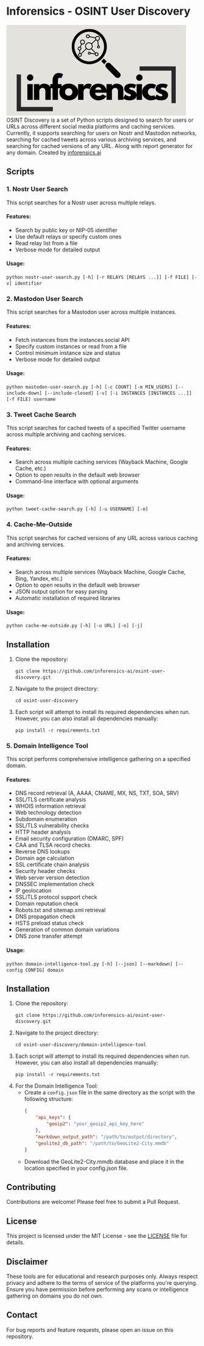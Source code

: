 # Inforensics - OSINT User Discovery
![Inforensics](https://github.com/Inforensics/.github/blob/main/logo.png)  
OSINT Discovery is a set of Python scripts designed to search for users or URLs across different social media platforms and caching services. Currently, it supports searching for users on Nostr and Mastodon networks, searching for cached tweets across various archiving services, and searching for cached versions of any URL. Along with report generator for any domain.
Created by [inforensics.ai](https://inforensics.ai)

## Scripts

### 1. Nostr User Search
This script searches for a Nostr user across multiple relays.
#### Features:
- Search by public key or NIP-05 identifier
- Use default relays or specify custom ones
- Read relay list from a file
- Verbose mode for detailed output
#### Usage:
```
python nostr-user-search.py [-h] [-r RELAYS [RELAYS ...]] [-f FILE] [-v] identifier
```

### 2. Mastodon User Search
This script searches for a Mastodon user across multiple instances.
#### Features:
- Fetch instances from the instances.social API
- Specify custom instances or read from a file
- Control minimum instance size and status
- Verbose mode for detailed output
#### Usage:
```
python mastodon-user-search.py [-h] [-c COUNT] [-m MIN_USERS] [--include-down] [--include-closed] [-v] [-i INSTANCES [INSTANCES ...]] [-f FILE] username
```

### 3. Tweet Cache Search
This script searches for cached tweets of a specified Twitter username across multiple archiving and caching services.
#### Features:
- Search across multiple caching services (Wayback Machine, Google Cache, etc.)
- Option to open results in the default web browser
- Command-line interface with optional arguments
#### Usage:
```
python tweet-cache-search.py [-h] [-u USERNAME] [-o]
```

### 4. Cache-Me-Outside
This script searches for cached versions of any URL across various caching and archiving services.
#### Features:
- Search across multiple services (Wayback Machine, Google Cache, Bing, Yandex, etc.)
- Option to open results in the default web browser
- JSON output option for easy parsing
- Automatic installation of required libraries
#### Usage:
```
python cache-me-outside.py [-h] [-u URL] [-o] [-j]
```

## Installation
1. Clone the repository:
   ```
   git clone https://github.com/inforensics-ai/osint-user-discovery.git
   ```
2. Navigate to the project directory:
   ```
   cd osint-user-discovery
   ```
3. Each script will attempt to install its required dependencies when run. However, you can also install all dependencies manually:
   ```
   pip install -r requirements.txt
   ```

### 5. Domain Intelligence Tool
This script performs comprehensive intelligence gathering on a specified domain.
#### Features:
- DNS record retrieval (A, AAAA, CNAME, MX, NS, TXT, SOA, SRV)
- SSL/TLS certificate analysis
- WHOIS information retrieval
- Web technology detection
- Subdomain enumeration
- SSL/TLS vulnerability checks
- HTTP header analysis
- Email security configuration (DMARC, SPF)
- CAA and TLSA record checks
- Reverse DNS lookups
- Domain age calculation
- SSL certificate chain analysis
- Security header checks
- Web server version detection
- DNSSEC implementation check
- IP geolocation
- SSL/TLS protocol support check
- Domain reputation check
- Robots.txt and sitemap.xml retrieval
- DNS propagation check
- HSTS preload status check
- Generation of common domain variations
- DNS zone transfer attempt
#### Usage:
```
python domain-intelligence-tool.py [-h] [--json] [--markdown] [--config CONFIG] domain
```

## Installation
1. Clone the repository:
   ```
   git clone https://github.com/inforensics-ai/osint-user-discovery.git
   ```
2. Navigate to the project directory:
   ```
   cd osint-user-discovery/domain-intelligence-tool
   ```
3. Each script will attempt to install its required dependencies when run. However, you can also install all dependencies manually:
   ```
   pip install -r requirements.txt
   ```
4. For the Domain Intelligence Tool:
   - Create a `config.json` file in the same directory as the script with the following structure:
     ```json
     {
         "api_keys": {
             "geoip2": "your_geoip2_api_key_here"
         },
         "markdown_output_path": "/path/to/output/directory",
         "geolite2_db_path": "/path/to/GeoLite2-City.mmdb"
     }
     ```
   - Download the GeoLite2-City.mmdb database and place it in the location specified in your config.json file.

## Contributing
Contributions are welcome! Please feel free to submit a Pull Request.

## License
This project is licensed under the MIT License - see the [LICENSE](LICENSE) file for details.

## Disclaimer
These tools are for educational and research purposes only. Always respect privacy and adhere to the terms of service of the platforms you're querying. Ensure you have permission before performing any scans or intelligence gathering on domains you do not own.

## Contact
For bug reports and feature requests, please open an issue on this repository.
